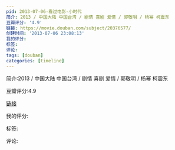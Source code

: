 ```yaml
---
pid: 2013-07-06-看过电影-小时代
简介: 2013 / 中国大陆 中国台湾 / 剧情 喜剧 爱情 / 郭敬明 / 杨幂 柯震东
豆瓣评分: '4.9'
链接: https://movie.douban.com/subject/20376577/
创建时间: '2013-07-06 23:08:13'
我的评分:
标签:
评论:
tags: [douban]
categories: [timeline]
---
```

简介:2013 / 中国大陆 中国台湾 / 剧情 喜剧 爱情 / 郭敬明 / 杨幂 柯震东

豆瓣评分:4.9

[链接](https://movie.douban.com/subject/20376577/)

我的评分:

标签:

评论:

